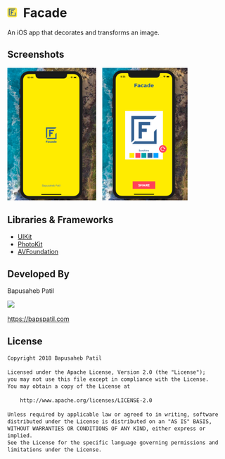 
# <img src="./Facade/Design/AppIcon.png" width="22px">&ensp;Facade

An iOS app that decorates and transforms an image.

## Screenshots

<img src="./screenshots/screen0.png" width="40%">&emsp;<img src="./screenshots/screen1.png" width="38.5%">

## Libraries & Frameworks

* [UIKit](https://developer.apple.com/documentation/uikit)
* [PhotoKit](https://developer.apple.com/documentation/photokit)
* [AVFoundation](https://developer.apple.com/av-foundation/)

## Developed By

Bapusaheb Patil

<img src="https://github.com/bapspatil.png" width="20%">

https://bapspatil.com

## License

    Copyright 2018 Bapusaheb Patil

    Licensed under the Apache License, Version 2.0 (the "License");
    you may not use this file except in compliance with the License.
    You may obtain a copy of the License at

        http://www.apache.org/licenses/LICENSE-2.0

    Unless required by applicable law or agreed to in writing, software
    distributed under the License is distributed on an "AS IS" BASIS,
    WITHOUT WARRANTIES OR CONDITIONS OF ANY KIND, either express or implied.
    See the License for the specific language governing permissions and
    limitations under the License.